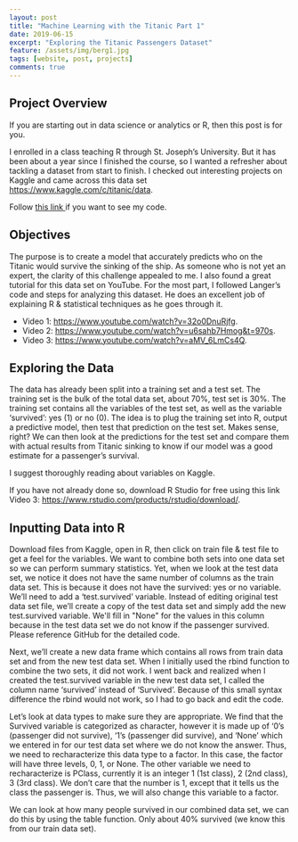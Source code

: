 ```yaml
---
layout: post
title: "Machine Learning with the Titanic Part 1"
date: 2019-06-15
excerpt: "Exploring the Titanic Passengers Dataset"
feature: /assets/img/berg1.jpg
tags: [website, post, projects]
comments: true
---
```


## Project Overview

If you are starting out in data science or analytics or R, then this post is for you.

I enrolled in a class teaching R through St. Joseph’s University. But it has been about a year since I finished the course, so I wanted a refresher about tackling a dataset from start to finish. I checked out interesting projects on Kaggle and came across this data set
<a href="https://www.kaggle.com/c/titanic/data" target="_ blank"> https://www.kaggle.com/c/titanic/data</a>.

Follow <a href="https://github.com/sarahschirduan/sarahschirduan.github.io/projects" target="_ blank"> this link </a> if you want to see my code.

## Objectives

The purpose is to create a model that accurately predicts who on the Titanic would survive the sinking of the ship. As someone who is not
yet an expert, the clarity of this challenge appealed to me. I also found a great tutorial for this data set on YouTube. For the most part,
I followed Langer’s code and steps for analyzing this dataset. He does an excellent job of explaining R & statistical techniques as he goes through it.

* Video 1: <a href="https://www.youtube.com/watch?v=32o0DnuRjfg" target="_ blank"> https://www.youtube.com/watch?v=32o0DnuRjfg</a>.
* Video 2: <a href="https://www.youtube.com/watch?v=u6sahb7Hmog&t=970s" target="_ blank"> https://www.youtube.com/watch?v=u6sahb7Hmog&t=970s</a>.
* Video 3: <a href="https://www.youtube.com/watch?v=aMV_6LmCs4Q" target="_ blank"> https://www.youtube.com/watch?v=aMV_6LmCs4Q</a>.

## Exploring the Data

The data has already been split into a training set and a test set. The training set is the bulk of the total data set, about 70%, test set is 30%. The training set contains all the variables of the test set, as well as the variable ‘survived’: yes (1) or no (0). The idea is to plug the training set into R, output a predictive model, then test that prediction on the test set. Makes sense, right? We can then look at the predictions for the test set and compare them with actual results from Titanic sinking to know if our model was a good estimate for a passenger’s survival.

I suggest thoroughly reading about variables on Kaggle.

If you have not already done so, download R Studio for free using this link Video 3: <a href="https://www.rstudio.com/products/rstudio/download"
target="_ blank"> https://www.rstudio.com/products/rstudio/download/</a>.

## Inputting Data into R

Download files from Kaggle, open in R, then click on train file & test file to get a feel for the variables. We want to combine both sets into one data set so we can perform summary statistics. Yet, when we look at the test data set, we notice it does not have the same number of columns as the train data set. This is because it does not have the survived: yes or no variable. We’ll need to add a ‘test.survived’ variable. Instead of editing original test data set file, we’ll create a copy of the test data set and simply add the new test.survived variable. We'll fill in "None" for the values in this column because in the test data set we do not know if the passenger survived.  Please reference GitHub for the detailed code.

Next, we’ll create a new data frame which contains all rows from train data set and from the new test data set. When I initially used the rbind function to combine the two sets, it did not work. I went back and realized when I created the test.survived variable in the new test data set, I called the column name ‘survived’ instead of ‘Survived’. Because of this small syntax difference the rbind would not work, so I had to go back and edit the code.

Let’s look at data types to make sure they are appropriate. We find that the Survived variable is categorized as character, however it is made up of ‘0’s (passenger did not survive), ‘1’s (passenger did survive), and ‘None’ which we entered in for our test data set where we do not know the answer. Thus, we need to recharacterize this data type to a factor. In this case, the factor will have three levels, 0, 1, or None. The other variable we need to recharacterize is PClass, currently it is an integer 1 (1st class), 2 (2nd class), 3 (3rd class). We don’t care that the number is 1, except that it tells us the class the passenger is. Thus, we will also change this variable to a factor.

We can look at how many people survived in our combined data set, we can do this by using the table function. Only about 40% survived (we know this from our train data set).
